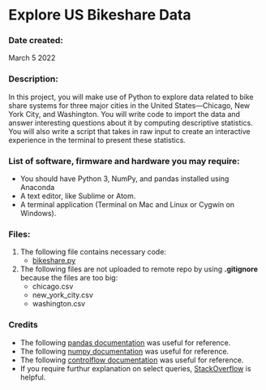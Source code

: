 # Explore US Bikeshare Data

### Date created:
March 5 2022

### Description:
In this project, you will make use of Python to explore data related to bike share systems for three major cities in the United States—Chicago, New York City, and Washington. You will write code to import the data and answer interesting questions about it by computing descriptive statistics. You will also write a script that takes in raw input to create an interactive experience in the terminal to present these statistics.

### List of software, firmware and hardware you may require:
* You should have Python 3, NumPy, and pandas installed using Anaconda
* A text editor, like Sublime or Atom.
* A terminal application (Terminal on Mac and Linux or Cygwin on Windows).

### Files:
1. The following file contains necessary code:
   * [bikeshare.py](https://github.com/Rachel-R16/Programming-for-Data-Science-with-Python-Nanodegree-Program-Udacity/blob/main/Project%202-%20Python/bikeshare.py)	
2. The following files are not uploaded to remote repo by using **.gitignore** because the files are too big:
   * chicago.csv
   * new_york_city.csv
   * washington.csv

### Credits
* The following [pandas documentation](https://pandas.pydata.org/docs/) was useful for reference.
* The following [numpy documentation](https://numpy.org/doc/) was useful for reference.
* The following [controlflow documentation](https://docs.python.org/3/tutorial/controlflow.html) was useful for reference.
* If you require furthur explanation on select queries, [StackOverflow](www.stackoverflow.com) is helpful.
